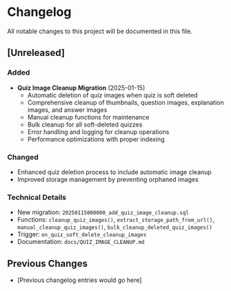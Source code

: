 # Changelog

All notable changes to this project will be documented in this file.

## [Unreleased]

### Added

- **Quiz Image Cleanup Migration** (2025-01-15)
  - Automatic deletion of quiz images when quiz is soft deleted
  - Comprehensive cleanup of thumbnails, question images, explanation images, and answer images
  - Manual cleanup functions for maintenance
  - Bulk cleanup for all soft-deleted quizzes
  - Error handling and logging for cleanup operations
  - Performance optimizations with proper indexing

### Changed

- Enhanced quiz deletion process to include automatic image cleanup
- Improved storage management by preventing orphaned images

### Technical Details

- New migration: `20250115000000_add_quiz_image_cleanup.sql`
- Functions: `cleanup_quiz_images()`, `extract_storage_path_from_url()`, `manual_cleanup_quiz_images()`, `bulk_cleanup_deleted_quiz_images()`
- Trigger: `on_quiz_soft_delete_cleanup_images`
- Documentation: `docs/QUIZ_IMAGE_CLEANUP.md`

## Previous Changes

- [Previous changelog entries would go here]
